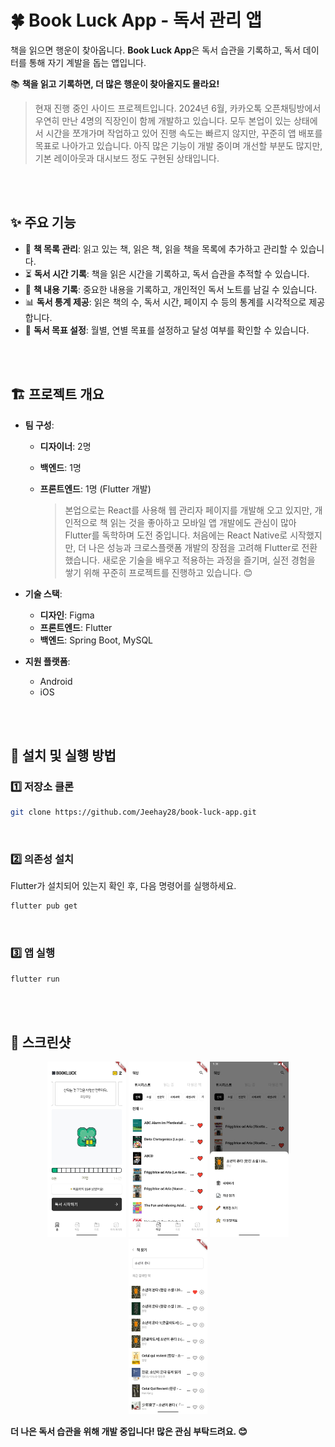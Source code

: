# 🍀 **Book Luck App - 독서 관리 앱**

책을 읽으면 행운이 찾아옵니다. **Book Luck App**은 독서 습관을 기록하고, 독서 데이터를 통해 자기 계발을 돕는 앱입니다.

📚 **책을 읽고 기록하면, 더 많은 행운이 찾아올지도 몰라요!**

> 현재 진행 중인 사이드 프로젝트입니다. 2024년 6월, 카카오톡 오픈채팅방에서 우연히 만난 4명의 직장인이 함께 개발하고 있습니다. 모두 본업이 있는 상태에서 시간을 쪼개가며 작업하고 있어 진행 속도는 빠르지 않지만, 꾸준히 앱 배포를 목표로 나아가고 있습니다. 아직 많은 기능이 개발 중이며 개선할 부분도 많지만, 기본 레이아웃과 대시보드 정도 구현된 상태입니다.

<br><br>

## ✨ 주요 기능
- 📖 **책 목록 관리**: 읽고 있는 책, 읽은 책, 읽을 책을 목록에 추가하고 관리할 수 있습니다.
- ⏳ **독서 시간 기록**: 책을 읽은 시간을 기록하고, 독서 습관을 추적할 수 있습니다.
- 📝 **책 내용 기록**: 중요한 내용을 기록하고, 개인적인 독서 노트를 남길 수 있습니다.
- 📊 **독서 통계 제공**: 읽은 책의 수, 독서 시간, 페이지 수 등의 통계를 시각적으로 제공합니다.
- 🎯 **독서 목표 설정**: 월별, 연별 목표를 설정하고 달성 여부를 확인할 수 있습니다.

<br><br>

## 🏗 프로젝트 개요

- **팀 구성**:
  - **디자이너**: 2명
  - **백엔드**: 1명
  - **프론트엔드**: 1명 (Flutter 개발)

    > 본업으로는 React를 사용해 웹 관리자 페이지를 개발해 오고 있지만, 개인적으로 책 읽는 것을 좋아하고 모바일 앱 개발에도 관심이 많아 Flutter를 독학하며 도전 중입니다. 처음에는 React Native로 시작했지만, 더 나은 성능과 크로스플랫폼 개발의 장점을 고려해 Flutter로 전환했습니다. 새로운 기술을 배우고 적용하는 과정을 즐기며, 실전 경험을 쌓기 위해 꾸준히 프로젝트를 진행하고 있습니다. 😊


- **기술 스택**:
  - **디자인**: Figma
  - **프론트엔드**: Flutter
  - **백엔드**: Spring Boot, MySQL

- **지원 플랫폼**:
  - Android
  - iOS

<br><br>

## 🚀 설치 및 실행 방법

### 1️⃣ 저장소 클론
```bash
git clone https://github.com/Jeehay28/book-luck-app.git
```

<br>

### 2️⃣ 의존성 설치
Flutter가 설치되어 있는지 확인 후, 다음 명령어를 실행하세요.
```bash
flutter pub get
```

<br>

### 3️⃣ 앱 실행
```bash
flutter run
```

<br><br>

## 📸 스크린샷
<p align="center">
  <img src="./home.png" width="25%">
  <img src="./bookshelf.png" width="25%">
  <img src="./modal.png" width="25%">
  <img src="./search.png" width="25%">
</p>


**더 나은 독서 습관을 위해 개발 중입니다! 많은 관심 부탁드려요. 😊**


